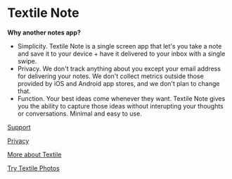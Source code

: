 # Textile Note

**Why another notes app?**

- Simplicity. Textile Note is a single screen app that let's you take a note and save it to your device + have it delivered to your inbox with a single swipe.
- Privacy. We don't track anything about you except your email address for delivering your notes. We don't collect metrics outside those provided by iOS and Android app stores, and we don't plan to change that.
- Function. Your best ideas come whenever they want. Textile Note gives you the ability to capture those ideas without interupting your thoughts or conversations. Minimal and easy to use.

[Support](SUPPORT.md)

[Privacy](PRIVACY.md)

[More about Textile](https://textile.io)

[Try Textile Photos](https://textile.photos)
